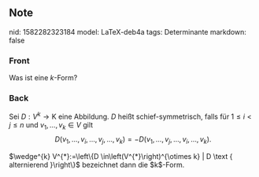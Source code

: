 ## Note
nid: 1582282323184
model: LaTeX-deb4a
tags: Determinante
markdown: false

### Front
Was ist eine $k$-Form?

### Back
Sei $D: V^{k} \rightarrow \mathrm{K}$ eine Abbildung. $D$ heißt schief-symmetrisch, falls für $1 \leq i<j \leq n$ und $v_{1}, \ldots, v_{k} \in V$ gilt
$$
D\left(v_{1}, \ldots, v_{i}, \ldots, v_{j}, \ldots, v_{k}\right)=-D\left(v_{1}, \ldots, v_{j}, \ldots, v_{i}, \ldots, v_{k}\right).
$$<div>
</div><div>$\wedge^{k} V^{*}:=\left\{D \in\left(V^{*}\right)^{\otimes k} | D \text { alternierend }\right\}$ bezeichnet dann die $k$-Form.
</div>
